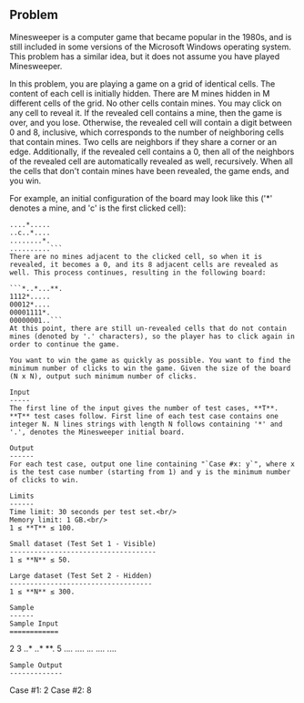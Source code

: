 Problem
-------
Minesweeper is a computer game that became popular in the 1980s, and is still included in some versions of the Microsoft Windows operating system. This problem has a similar idea, but it does not assume you have played Minesweeper.

In this problem, you are playing a game on a grid of identical cells. The content of each cell is initially hidden. There are M mines hidden in M different cells of the grid. No other cells contain mines. You may click on any cell to reveal it. If the revealed cell contains a mine, then the game is over, and you lose. Otherwise, the revealed cell will contain a digit between 0 and 8, inclusive, which corresponds to the number of neighboring cells that contain mines. Two cells are neighbors if they share a corner or an edge. Additionally, if the revealed cell contains a 0, then all of the neighbors of the revealed cell are automatically revealed as well, recursively. When all the cells that don't contain mines have been revealed, the game ends, and you win.

For example, an initial configuration of the board may look like this ('*' denotes a mine, and 'c' is the first clicked cell):

```*..*...**.
....*.....
..c..*....
........*.
..........```
There are no mines adjacent to the clicked cell, so when it is revealed, it becomes a 0, and its 8 adjacent cells are revealed as well. This process continues, resulting in the following board:

```*..*...**.
1112*.....
00012*....
00001111*.
00000001..```
At this point, there are still un-revealed cells that do not contain mines (denoted by '.' characters), so the player has to click again in order to continue the game.

You want to win the game as quickly as possible. You want to find the minimum number of clicks to win the game. Given the size of the board (N x N), output such minimum number of clicks.

Input
-----
The first line of the input gives the number of test cases, **T**. **T** test cases follow. First line of each test case contains one integer N. N lines strings with length N follows containing '*' and '.', denotes the Minesweeper initial board.

Output
------
For each test case, output one line containing "`Case #x: y`", where x is the test case number (starting from 1) and y is the minimum number of clicks to win.

Limits
------
Time limit: 30 seconds per test set.<br/>
Memory limit: 1 GB.<br/>
1 ≤ **T** ≤ 100.

Small dataset (Test Set 1 - Visible)
------------------------------------
1 ≤ **N** ≤ 50.

Large dataset (Test Set 2 - Hidden)
-----------------------------------
1 ≤ **N** ≤ 300.

Sample
------
Sample Input
============
```
2
3
..*
..*
**.
5
..*..
..*..
.*..*
.*...
.*...
```
Sample Output
-------------
```
Case #1: 2
Case #2: 8
```